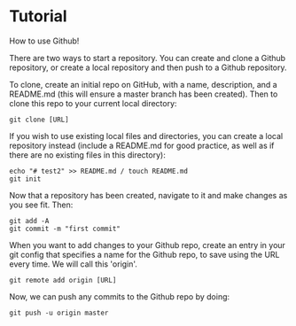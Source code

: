 # Tutorial
How to use Github!

There are two ways to start a repository. You can create and clone a Github repository, or create a local repository and then push to a Github repository.  

To clone, create an initial repo on GitHub, with a name, description, and a README.md (this will ensure a master branch has been created). Then to clone this repo to your current local directory:
```
git clone [URL]
```
If you wish to use existing local files and directories, you can create a local repository instead (include a README.md for good practice, as well as if there are no existing files in this directory):
```
echo "# test2" >> README.md / touch README.md
git init
```
Now that a repository has been created, navigate to it and make changes as you see fit. Then:
```
git add -A
git commit -m "first commit"
```
When you want to add changes to your Github repo, create an entry in your git config that specifies a name for the Github repo, to save using the URL every time. We will call this 'origin'.  
```
git remote add origin [URL]
```
Now, we can push any commits to the Github repo by doing:
```
git push -u origin master
```
